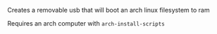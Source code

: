 Creates a removable usb that will boot an arch linux filesystem to ram

Requires an arch computer with `arch-install-scripts`
